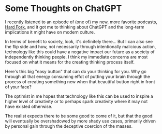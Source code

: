 # Some Thoughts on ChatGPT

I recently listened to an episode of (one of) my new, more favorite podcasts, [Hard Fork](https://www.nytimes.com/2022/10/04/podcasts/hard-fork-technology.html), and it got me to thinking about ChatGPT and the long-term implications it might have on modern culture.

In terms of benefit to society, look, it's definitely there... But I can also see the flip side and how, not necessarily through intentionally malicious action, technology like this could have a negative impact our future as a society of independently thinking people.  I think my immediate concerns are most focused on what it means for the creating thinking process itself.

Here's this big "easy button" that can do your thinking for you.  Why go through all that energy consuming effot of putting your brain through the process of creating something new when that beautiful button right in front of your face?

The optimist in me hopes that technology like this can be used to inspire a higher level of creativity or to perhaps spark creativity where it may not have existed otherwise.

The realist expects there to be some good to come of it, but that the good will eventually be overshadowed by more shady use cases, primarily driven by personal gain through the deceptive coercion of the masses.
